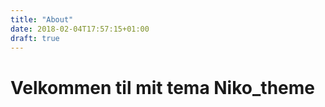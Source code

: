 ```yaml
---
title: "About"
date: 2018-02-04T17:57:15+01:00
draft: true
---
```




<body>

<h1>Velkommen til mit tema Niko_theme </h1>
</body>